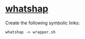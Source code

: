 # [whatshap](https://hpc.nih.gov/apps/whatshap.html)

Create the following symbolic links:
```
whatshap -> wrapper.sh
```
